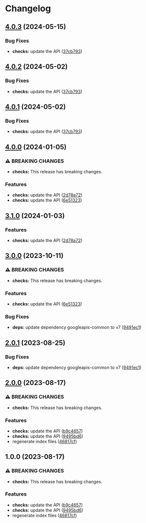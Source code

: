 # Changelog

## [4.0.3](https://github.com/a2425rdl/google-api-nodejs-client/compare/checks-v4.0.2...checks-v4.0.3) (2024-05-15)


### Bug Fixes

* **checks:** update the API ([37cb793](https://github.com/a2425rdl/google-api-nodejs-client/commit/37cb793b61fbf605d4e94af20abbe6a75fab277d))

## [4.0.2](https://github.com/googleapis/google-api-nodejs-client/compare/checks-v4.0.1...checks-v4.0.2) (2024-05-02)


### Bug Fixes

* **checks:** update the API ([37cb793](https://github.com/googleapis/google-api-nodejs-client/commit/37cb793b61fbf605d4e94af20abbe6a75fab277d))

## [4.0.1](https://github.com/googleapis/google-api-nodejs-client/compare/checks-v4.0.0...checks-v4.0.1) (2024-05-02)


### Bug Fixes

* **checks:** update the API ([37cb793](https://github.com/googleapis/google-api-nodejs-client/commit/37cb793b61fbf605d4e94af20abbe6a75fab277d))

## [4.0.0](https://github.com/googleapis/google-api-nodejs-client/compare/checks-v3.1.0...checks-v4.0.0) (2024-01-05)


### ⚠ BREAKING CHANGES

* **checks:** This release has breaking changes.

### Features

* **checks:** update the API ([2d78a72](https://github.com/googleapis/google-api-nodejs-client/commit/2d78a72c71aadc4e1d796df157a759d171618d74))
* **checks:** update the API ([6e51323](https://github.com/googleapis/google-api-nodejs-client/commit/6e5132355461c50f8f41834f746904f4cf53233e))

## [3.1.0](https://github.com/googleapis/google-api-nodejs-client/compare/checks-v3.0.0...checks-v3.1.0) (2024-01-03)


### Features

* **checks:** update the API ([2d78a72](https://github.com/googleapis/google-api-nodejs-client/commit/2d78a72c71aadc4e1d796df157a759d171618d74))

## [3.0.0](https://github.com/googleapis/google-api-nodejs-client/compare/checks-v2.0.1...checks-v3.0.0) (2023-10-11)


### ⚠ BREAKING CHANGES

* **checks:** This release has breaking changes.

### Features

* **checks:** update the API ([6e51323](https://github.com/googleapis/google-api-nodejs-client/commit/6e5132355461c50f8f41834f746904f4cf53233e))


### Bug Fixes

* **deps:** update dependency googleapis-common to v7 ([9491ec1](https://github.com/googleapis/google-api-nodejs-client/commit/9491ec1cdc3c413e7d73edcfcd59cf5c28a7c855))

## [2.0.1](https://github.com/googleapis/google-api-nodejs-client/compare/checks-v2.0.0...checks-v2.0.1) (2023-08-25)


### Bug Fixes

* **deps:** update dependency googleapis-common to v7 ([9491ec1](https://github.com/googleapis/google-api-nodejs-client/commit/9491ec1cdc3c413e7d73edcfcd59cf5c28a7c855))

## [2.0.0](https://github.com/googleapis/google-api-nodejs-client/compare/checks-v1.0.0...checks-v2.0.0) (2023-08-17)


### ⚠ BREAKING CHANGES

* **checks:** This release has breaking changes.

### Features

* **checks:** update the API ([b9c4657](https://github.com/googleapis/google-api-nodejs-client/commit/b9c46572eb622513614d910ae353ebdad46de24a))
* **checks:** update the API ([9495bd6](https://github.com/googleapis/google-api-nodejs-client/commit/9495bd669f70384d84377c446ea13dcb914787e0))
* regenerate index files ([46817cf](https://github.com/googleapis/google-api-nodejs-client/commit/46817cfbbdb7030ef55c89dcd5dd54b85d14da5b))

## 1.0.0 (2023-08-17)


### ⚠ BREAKING CHANGES

* **checks:** This release has breaking changes.

### Features

* **checks:** update the API ([b9c4657](https://github.com/googleapis/google-api-nodejs-client/commit/b9c46572eb622513614d910ae353ebdad46de24a))
* **checks:** update the API ([9495bd6](https://github.com/googleapis/google-api-nodejs-client/commit/9495bd669f70384d84377c446ea13dcb914787e0))
* regenerate index files ([46817cf](https://github.com/googleapis/google-api-nodejs-client/commit/46817cfbbdb7030ef55c89dcd5dd54b85d14da5b))
